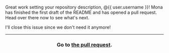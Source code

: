 Great work setting your repository description, @{{ user.username }}! Mona has finished the first draft of the README and has opened a pull request. Head over there now to see what's next. 

I'll close this issue since we don't need it anymore!

<hr>
<h3 align="center">Go to <a href="{{ store.firstPrUrl }}">the pull request</a>.</h3>
